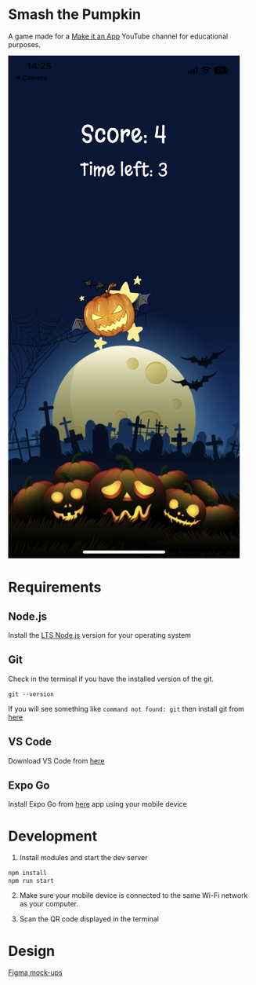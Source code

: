 # Smash the Pumpkin
A game made for a [Make it an App]() YouTube channel for educational purposes.

![](./screenshots/gameInterface.PNG)


# Requirements

## Node.js
Install the [LTS Node.js](https://nodejs.org/en/download/) version for your operating system

## Git
Check in the terminal if you have the installed version of the git.
```
git --version
```

If you will see something like `command not found: git`
then install git from [here](https://git-scm.com/downloads)

## VS Code
Download VS Code from [here](https://code.visualstudio.com/)

## Expo Go
Install Expo Go from [here](https://expo.dev/client) app using your mobile device


# Development
1. Install modules and start the dev server

```
npm install
npm run start
```

2. Make sure your mobile device is connected to the same Wi-Fi network as your computer.

3. Scan the QR code displayed in the terminal


# Design

[Figma mock-ups](https://www.figma.com/file/z2NmJqjVZsnkdexkvOdzzx/Make-It-an-App?node-id=101%3A3)
